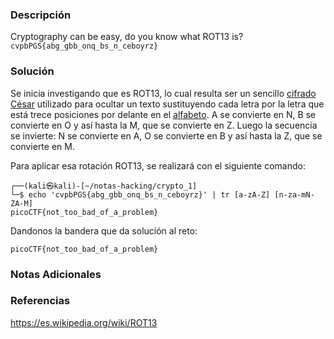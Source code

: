 ### Descripción
Cryptography can be easy, do you know what ROT13 is? `cvpbPGS{abg_gbb_onq_bs_n_ceboyrz}`
### Solución
Se inicia investigando que es ROT13, lo cual resulta ser un sencillo [cifrado César](https://es.wikipedia.org/wiki/Cifrado_C%C3%A9sar "Cifrado César") utilizado para ocultar un texto sustituyendo cada letra por la letra que está trece posiciones por delante en el [alfabeto](https://es.wikipedia.org/wiki/Alfabeto "Alfabeto"). A se convierte en N, B se convierte en O y así hasta la M, que se convierte en Z. Luego la secuencia se invierte: N se convierte en A, O se convierte en B y así hasta la Z, que se convierte en M.

Para aplicar esa rotación ROT13, se realizará con el siguiente comando:

```shell
┌──(kali㉿kali)-[~/notas-hacking/crypto_1]
└─$ echo 'cvpbPGS{abg_gbb_onq_bs_n_ceboyrz}' | tr [a-zA-Z] [n-za-mN-ZA-M]
picoCTF{not_too_bad_of_a_problem}
```

Dandonos la bandera que da solución al reto:

```
picoCTF{not_too_bad_of_a_problem}
```
### Notas Adicionales

### Referencias
https://es.wikipedia.org/wiki/ROT13